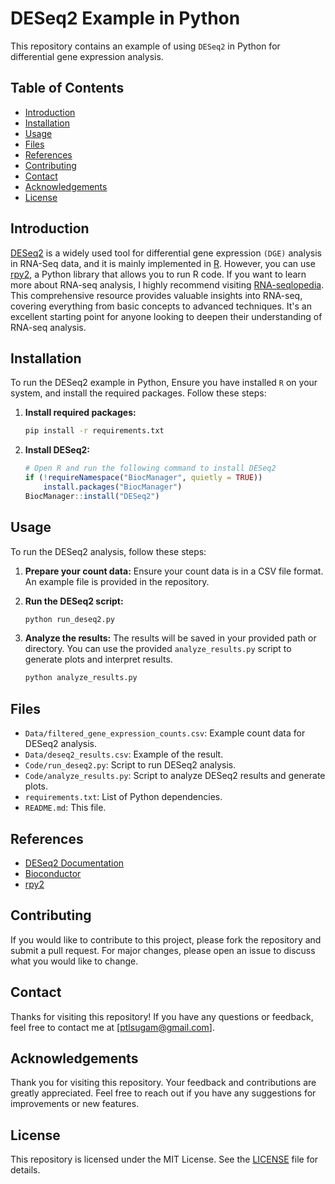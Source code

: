 # DESeq2 Example in Python

This repository contains an example of using `DESeq2` in Python for differential gene expression analysis.

## Table of Contents

- [Introduction](#introduction)
- [Installation](#installation)
- [Usage](#usage)
- [Files](#files)
- [References](#references)
- [Contributing](#contributing)
- [Contact](#contact)
- [Acknowledgements](#acknowledgements)
- [License](#license)

## Introduction

[DESeq2](https://bioconductor.org/packages/release/bioc/html/DESeq2.html) is a widely used tool for differential gene expression `(DGE)` analysis in RNA-Seq data, and it is mainly implemented in [R](https://cran.r-project.org/).
However, you can use [rpy2](https://pypi.org/project/rpy2/), a Python library that allows you to run R code. If you want to learn more about RNA-seq analysis, I highly recommend visiting [RNA-seqlopedia](https://rnaseq.uoregon.edu/). This comprehensive resource provides valuable insights into RNA-seq, covering everything from basic concepts to advanced techniques. It's an excellent starting point for anyone looking to deepen their understanding of RNA-seq analysis.
## Installation 

To run the DESeq2 example in Python, Ensure you have installed `R` on your system, and install the required packages. Follow these steps:


1. **Install required packages:**
    ```bash
    pip install -r requirements.txt
    ```

2. **Install DESeq2:**
    ```r
    # Open R and run the following command to install DESeq2
    if (!requireNamespace("BiocManager", quietly = TRUE))
        install.packages("BiocManager")
    BiocManager::install("DESeq2")
    ```


## Usage

To run the DESeq2 analysis, follow these steps:

1. **Prepare your count data:**
    Ensure your count data is in a CSV file format. An example file is provided in the repository.

2. **Run the DESeq2 script:**
    ```bash
    python run_deseq2.py 
    ```

3. **Analyze the results:**
    The results will be saved in your provided path or directory. You can use the provided `analyze_results.py` script to generate plots and interpret results.
    ```bash
    python analyze_results.py 
    ```


## Files

- `Data/filtered_gene_expression_counts.csv`: Example count data for DESeq2 analysis.
- `Data/deseq2_results.csv`: Example of the result.
- `Code/run_deseq2.py`: Script to run DESeq2 analysis.
- `Code/analyze_results.py`: Script to analyze DESeq2 results and generate plots.
- `requirements.txt`: List of Python dependencies.
- `README.md`: This file.

## References

- [DESeq2 Documentation](https://bioconductor.org/packages/release/bioc/html/DESeq2.html)
- [Bioconductor](https://bioconductor.org/)
- [rpy2](https://pypi.org/project/rpy2/)

## Contributing
If you would like to contribute to this project, please fork the repository and submit a pull request. For major changes, please open an issue to discuss what you would like to change.

## Contact
Thanks for visiting this repository! If you have any questions or feedback, feel free to contact me at [ptlsugam@gmail.com].

## Acknowledgements
Thank you for visiting this repository. Your feedback and contributions are greatly appreciated. Feel free to reach out if you have any suggestions for improvements or new features.

## License

This repository is licensed under the MIT License. See the [LICENSE](LICENSE.md) file for details.
